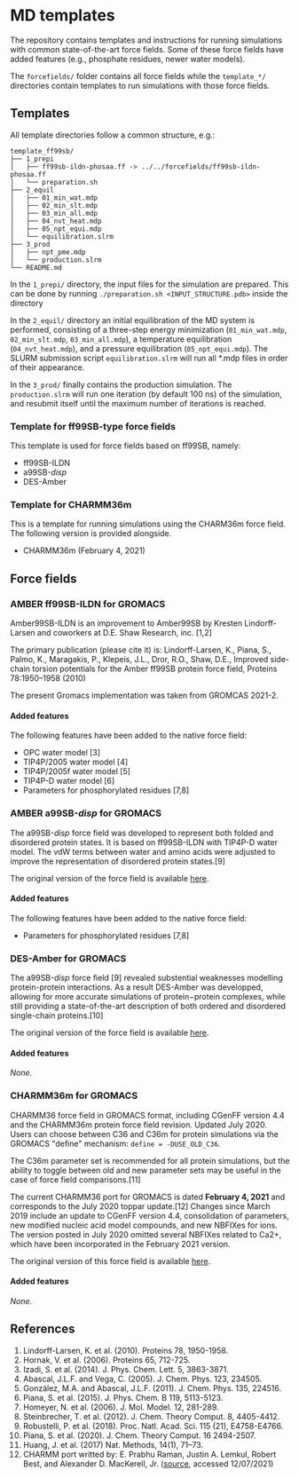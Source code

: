 # MD templates

The repository contains templates and instructions for running simulations with
common state-of-the-art force fields. Some of these force fields have added 
features (e.g., phosphate residues, newer water models).

The `forcefields/` folder contains all force fields while the `template_*/`
directories contain templates to run simulations with those force fields.


## Templates

All template directories follow a common structure, e.g.:

```
template_ff99sb/
├── 1_prepi
│   ├── ff99sb-ildn-phosaa.ff -> ../../forcefields/ff99sb-ildn-phosaa.ff
│   └── preparation.sh
├── 2_equil
│   ├── 01_min_wat.mdp
│   ├── 02_min_slt.mdp
│   ├── 03_min_all.mdp
│   ├── 04_nvt_heat.mdp
│   ├── 05_npt_equi.mdp
│   └── equilibration.slrm
├── 3_prod
│   ├── npt_pme.mdp
│   └── production.slrm
└── README.md
```

In the `1_prepi/` directory, the input files for the simulation are prepared. 
This can be done by running `./preparation.sh <INPUT_STRUCTURE.pdb>` 
inside the directory

In the `2_equil/` directory an initial equilibration of the MD system 
is performed, consisting of a three-step energy minimization 
(`01_min_wat.mdp`, `02_min_slt.mdp`, `03_min_all.mdp`), a temperature
equilibration (`04_nvt_heat.mdp`), and a pressure equilibration 
(`05_npt_equi.mdp`). The SLURM submission script `equilibration.slrm`
will run all *.mdp files in order of their appearance. 

In the `3_prod/` finally contains the production simulation. The
`production.slrm` will run one iteration (by default 100 ns) of the
simulation, and resubmit itself until the maximum number of iterations
is reached.

### Template for ff99SB-type force fields

This template is used for force fields based on ff99SB, namely:
* ff99SB-ILDN
* a99SB-*disp*
* DES-Amber

### Template for CHARMM36m

This is a template for running simulations using the CHARM36m force field.
The following version is provided alongside.
* CHARMM36m (February 4, 2021) 


## Force fields

### AMBER ff99SB-ILDN  for GROMACS

Amber99SB-ILDN is an improvement to Amber99SB by Kresten Lindorff-Larsen and 
coworkers at D.E. Shaw Research, inc. [1,2]

The primary publication (please cite it) is:
Lindorff-Larsen, K., Piana, S., Palmo, K., Maragakis, P., Klepeis, J.L., 
Dror, R.O., Shaw, D.E., Improved side-chain torsion potentials for the Amber 
ff99SB protein force field, Proteins 78:1950–1958 (2010)

The present Gromacs implementation was taken from GROMCAS 2021-2. 

#### Added features

The following features have been added to the native force field:
* OPC water model [3]
* TIP4P/2005 water model [4]
* TIP4P/2005f water model [5]
* TIP4P-D water model [6]
* Parameters for phosphorylated residues [7,8]

### AMBER a99SB-*disp* for GROMACS

The a99SB-*disp* force field was developed to represent both folded and disordered 
protein states. It is based on ff99SB-ILDN with TIP4P-D water model. The vdW 
terms between water and amino acids were adjusted to improve the representation
of disordered protein states.[9]

The original version of the force field is available 
[here](https://github.com/paulrobustelli/Force-Fields).

#### Added features

The following features have been added to the native force field:
* Parameters for phosphorylated residues [7,8]

### DES-Amber for GROMACS

The a99SB-*disp* force field [9] revealed substential weaknesses modelling 
protein-protein interactions. As a result DES-Amber was developped, allowing for
more accurate simulations of protein−protein complexes, while still providing a 
state-of-the-art description of both ordered and disordered single-chain 
proteins.[10]

The original version of the force field is available 
[here](https://github.com/paulrobustelli/Force-Fields).

#### Added features

*None.*

### CHARMM36m for GROMACS

CHARMM36 force field in GROMACS format, including CGenFF version 4.4 and the 
CHARMM36m protein force field revision. Updated July 2020. Users can choose 
between C36 and C36m for protein simulations via the GROMACS "define" 
mechanism: `define = -DUSE_OLD_C36`.

The C36m parameter set is recommended for all protein simulations, but the 
ability to toggle between old and new parameter sets may be useful in the 
case of force field comparisons.[11]

The current CHARMM36 port for GROMACS is dated **February 4, 2021** and 
corresponds to the July 2020 toppar update.[12] Changes since March 2019 include
an update to CGenFF version 4.4, consolidation of parameters, new modified 
nucleic acid model compounds, and new NBFIXes for ions. The version posted in 
July 2020 omitted several NBFIXes related to Ca2+, which have been incorporated 
in the February 2021 version.

The original version of this force field is available 
[here](http://mackerell.umaryland.edu/charmm_ff.shtml#gromacs).

#### Added features

*None.*


## References

1.  Lindorff-Larsen, K. et al. (2010). Proteins 78, 1950-1958.
2.  Hornak, V. et al. (2006). Proteins 65, 712-725.
3.  Izadi, S. et al. (2014). J. Phys. Chem. Lett. 5, 3863-3871.
4.  Abascal, J.L.F. and Vega, C. (2005). J. Chem. Phys. 123, 234505.
5.  González, M.A. and Abascal, J.L.F. (2011). J. Chem. Phys. 135, 224516.
6.  Piana, S. et al. (2015). J. Phys. Chem. B 119, 5113-5123.
7.  Homeyer, N. et al. (2006). J. Mol. Model. 12, 281-289.
8.  Steinbrecher, T. et al. (2012). J. Chem. Theory Comput. 8, 4405-4412.
9.  Robustelli, P. et al. (2018). Proc. Natl. Acad. Sci. 115 (21), E4758-E4766.
10. Piana, S. et al. (2020). J. Chem. Theory Comput. 16 2494-2507.
11. Huang, J. et al. (2017) Nat. Methods, 14(1), 71–73. 
12. CHARMM port writted by: E. Prabhu Raman, Justin A. Lemkul, Robert Best, and Alexander D. MacKerell, Jr. ([source](http://mackerell.umaryland.edu/charmm_ff.shtml#gromacs), accessed 12/07/2021)

